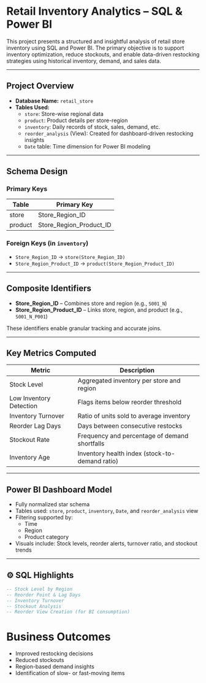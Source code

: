 #  Retail Inventory Analytics – SQL & Power BI

This project presents a structured and insightful analysis of retail store inventory using SQL and Power BI. The primary objective is to support inventory optimization, reduce stockouts, and enable data-driven restocking strategies using historical inventory, demand, and sales data.

---

##  Project Overview

- **Database Name:** `retail_store`
- **Tables Used:**
  - `store`: Store-wise regional data
  - `product`: Product details per store-region
  - `inventory`: Daily records of stock, sales, demand, etc.
  - `reorder_analysis` (View): Created for dashboard-driven restocking insights
  - `Date` table: Time dimension for Power BI modeling

---

##  Schema Design

###  Primary Keys

| Table     | Primary Key                  |
|-----------|------------------------------|
| store     | Store_Region_ID              |
| product   | Store_Region_Product_ID      |

###  Foreign Keys (in `inventory`)

- `Store_Region_ID` → `store(Store_Region_ID)`
- `Store_Region_Product_ID` → `product(Store_Region_Product_ID)`

---

##  Composite Identifiers

- **Store_Region_ID** – Combines store and region (e.g., `S001_N`)
- **Store_Region_Product_ID** – Links store, region, and product (e.g., `S001_N_P001`)

These identifiers enable granular tracking and accurate joins.

---

##  Key Metrics Computed

| Metric                    | Description |
|--------------------------|-------------|
|  Stock Level           | Aggregated inventory per store and region |
|  Low Inventory Detection | Flags items below reorder threshold |
|  Inventory Turnover     | Ratio of units sold to average inventory |
|  Reorder Lag Days       | Days between consecutive restocks |
|  Stockout Rate          | Frequency and percentage of demand shortfalls |
|  Inventory Age          | Inventory health index (stock-to-demand ratio) |

---

##  Power BI Dashboard Model

- Fully normalized star schema
- Tables used: `store`, `product`, `inventory`, `Date`, and `reorder_analysis` view
- Filtering supported by:
  - Time
  - Region
  - Product category
- Visuals include: Stock levels, reorder alerts, turnover ratio, and stockout trends

---

## ⚙ SQL Highlights

```sql
-- Stock Level by Region
-- Reorder Point & Lag Days
-- Inventory Turnover
-- Stockout Analysis
-- Reorder View Creation (for BI consumption)
```


# Business Outcomes
-  Improved restocking decisions
-  Reduced stockouts
-  Region-based demand insights
-  Identification of slow- or fast-moving items
